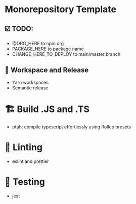 # Monorepository Template

## ☑️ TODO: 

- @ORG_HERE to npm org
- PACKAGE_HERE to package name
- CHANGE_HERE_TO_DEPLOY to main/master branch

## 🔨 Workspace and Release
- Yarn workspaces
- Semantic release

# 🏗 Build .JS and .TS
- ptah: compile typescript effortlessly using Rollup presets

# 🧐 Linting
- eslint and prettier

# 🧪 Testing
- jest
